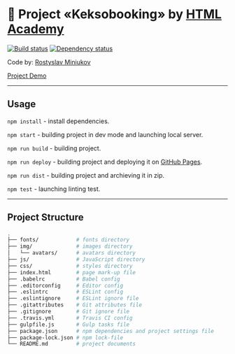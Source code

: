 # :hotel: Project «Keksobooking» by [HTML Academy](https://htmlacademy.ru)

[![Build status][travis-image]][travis-url] [![Dependency status][dependency-image]][dependency-url]

Code by: [Rostyslav Miniukov](https://github.com/embyth/)

[Project Demo](https://embyth.github.io/keksobooking/)

---

## Usage

`npm install` - install dependencies.

`npm start` - building project in dev mode and launching local server.

`npm run build` - building project.

`npm run deploy` - building project and deploying it on [GitHub Pages](https://pages.github.com).

`npm run dist` - building project and archieving it in zip.

`npm test` - launching linting test.

---

## Project Structure

```bash
.
├── fonts/            # fonts directory
├── img/              # images directory
│   └── avatars/      # avatars directory
├── js/               # JavaScript directory
├── css/              # styles directory
├── index.html        # page mark-up file
├── .babelrc          # Babel config
├── .editorconfig     # Editor config
├── .eslintrc         # ESLint config
├── .eslintignore     # ESLint ignore file
├── .gitattributes    # Git attributes file
├── .gitignore        # Git ignore file
├── .travis.yml       # Travis CI config
├── gulpfile.js       # Gulp tasks file
├── package.json      # npm dependencies and project settings file
├── package-lock.json # npm lock-file
└── README.md         # project documents
```

[travis-image]: https://travis-ci.org/embyth/keksobooking.svg?branch=master
[travis-url]: https://travis-ci.org/embyth/keksobooking
[dependency-image]: https://david-dm.org/embyth/keksobooking/dev-status.svg?style=flat-square
[dependency-url]: https://david-dm.org/embyth/keksobooking?type=dev
